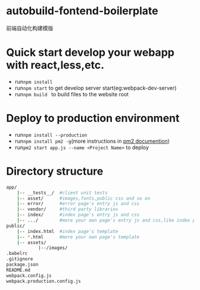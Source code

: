 # autobuild-fontend-boilerplate
前端自动化构建模版

Quick start develop your webapp with react,less,etc.
===
- run`npm install`
- run`npm start` to get develop server start(eg:webpack-dev-server)
- run`npm build ` to build files to the website root

Deploy to production environment
===
- run`npm install --production`
- run`npm install pm2 -g`(more instructions in [pm2 documention](https://github.com/Unitech/PM2))
- run`pm2 start app.js --name <Project Name>` to deploy

Directory structure
===

```sh
app/
    |-- __tests__/  #client unit tests
    |-- asset/      #images,fonts,public css and so on
    |-- error/      #error page's entry js and css
    |-- vendor/     #third party libraries
    |-- index/      #index page's entry js and css
    |-- .../        #more your own page's entry js and css,like index page
public/
    |-- index.html  #index page's template
    |-- *.html      #more your own page's template
    |-- assets/
    		|--/images/
.babelrc
.gitignore
package.json
README.md
webpack.config.js
webpack.production.config.js
 
```


